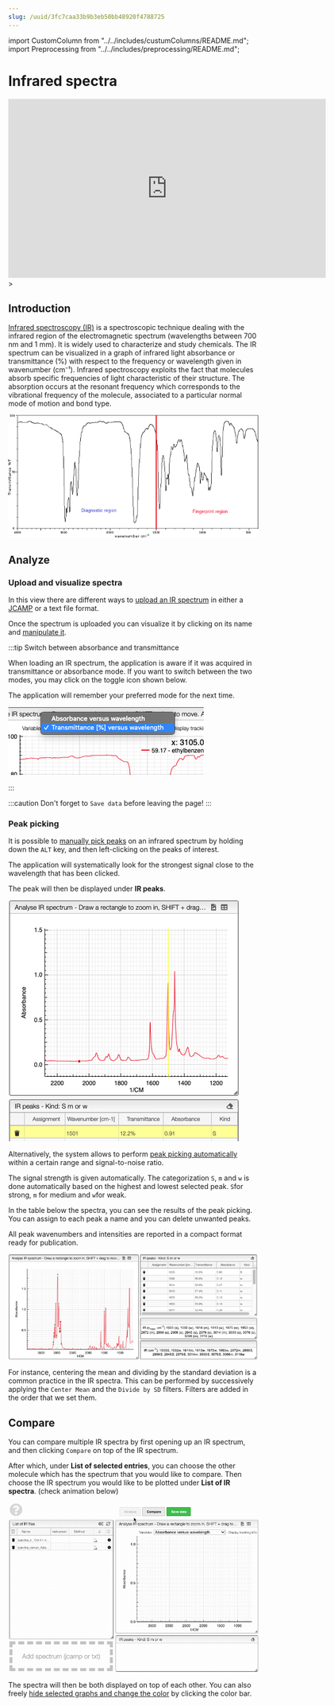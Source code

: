 ```yaml
---
slug: /uuid/3fc7caa33b9b3eb50bb48920f4788725
---
```


import CustomColumn from "../../includes/custumColumns/README.md";
import Preprocessing from "../../includes/preprocessing/README.md";

# Infrared spectra

<iframe
  src="https://player.vimeo.com/video/593679396?h=7f72cb35ee"
  width="640"
  height="360"
  frameborder="0"
  allow="autoplay; fullscreen; picture-in-picture"
  allowfullscreen
></iframe>>

## Introduction

[Infrared spectroscopy (IR)](https://en.wikipedia.org/wiki/Infrared_spectroscopy) is a spectroscopic technique dealing with the infrared region of the electromagnetic spectrum (wavelengths between 700 nm and 1 mm). It is widely used to characterize and study chemicals. The IR spectrum can be visualized in a graph of infrared light absorbance or transmittance (%) with respect to the frequency or wavelength given in wavenumber (cm⁻¹). Infrared spectroscopy exploits the fact that molecules absorb specific frequencies of light characteristic of their structure. The absorption occurs at the resonant frequency which corresponds to the vibrational frequency of the molecule, associated to a particular normal mode of motion and bond type.

![spectrum](image_spectrum.gif)

## Analyze

### Upload and visualize spectra

In this view there are different ways to [upload an IR spectrum](../includes/upload/README.md) in either a [JCAMP](../includes/jcamp/README.md) or a text file format.

Once the spectrum is uploaded you can visualize it by clicking on its name and [manipulate it](../includes/manipulate/README.md).

:::tip Switch between absorbance and transmittance

When loading an IR spectrum, the application is aware if it was acquired in transmittance or absorbance mode. If you want to switch between the two modes, you may click on the toggle icon shown below.

The application will remember your preferred mode for the next time.

![Switch](switch.png)

:::

:::caution
Don't forget to `Save data` before leaving the page!
:::

### Peak picking

It is possible to [manually pick peaks](../includes/peakpick/README.md) on an infrared spectrum by holding down the `ALT` key, and then left-clicking on the peaks of interest.

The application will systematically look for the strongest signal close to the wavelength that has been clicked.

The peak will then be displayed under **IR peaks**.

![pickpeak](pickpeak.png)

Alternatively, the system allows to perform [peak picking automatically](../includes/autopick/README.md) within a certain range and signal-to-noise ratio.

The signal strength is given automatically. The categorization `S`, `m` and `w` is done automatically based on the highest and lowest selected peak. `S`for strong, `m` for medium and `w`for weak.

In the table below the spectra, you can see the results of the peak picking. You can assign to each peak a name and you can delete unwanted peaks.

All peak wavenumbers and intensities are reported in a compact format ready for publication.

![add peaklist](peaklist.png)

<Preprocessing/>

For instance, centering the mean and dividing by the standard deviation is a common practice in the IR spectra. This can be performed by successively applying the `Center Mean` and the `Divide by SD` filters. Filters are added in the order that we set them.

## Compare

You can compare multiple IR spectra by first opening up an IR spectrum, and then clicking `Compare` on top of the IR spectrum.

After which, under **List of selected entries**, you can choose the other molecule which has the spectrum that you would like to compare. Then choose the IR spectrum you would like to be plotted under **List of IR spectra**. (check animation below)

![add compare](compare.gif)

The spectra will then be both displayed on top of each other. You can also freely [hide selected graphs and change the color](../includes/showhide/README.md) by clicking the color bar.

<CustomColumn/>
